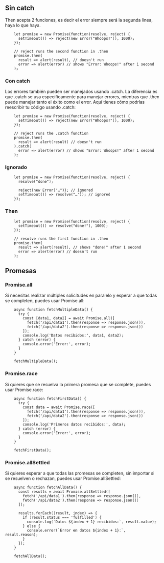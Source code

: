 
## Sin catch
Then acepta 2 funciones, es decir el error siempre será la segunda linea, haya lo que haya. 

        let promise = new Promise(function(resolve, reject) {
          setTimeout(() => reject(new Error("Whoops!")), 1000);
        });
        
        // reject runs the second function in .then
        promise.then(
          result => alert(result), // doesn't run
          error => alert(error) // shows "Error: Whoops!" after 1 second
        );

### Con catch
Los errores también pueden ser manejados usando .catch. La diferencia es que .catch se usa específicamente para manejar errores, mientras que .then puede manejar tanto el éxito como el error. Aquí tienes cómo podrías reescribir tu código usando .catch:


        let promise = new Promise(function(resolve, reject) {
          setTimeout(() => reject(new Error("Whoops!")), 1000);
        });
        
        // reject runs the .catch function
        promise.then(
          result => alert(result) // doesn't run
        ).catch(
          error => alert(error) // shows "Error: Whoops!" after 1 second
        );




### Ignorado

        let promise = new Promise(function(resolve, reject) {
          resolve("done");
        
          reject(new Error("…")); // ignored
          setTimeout(() => resolve("…")); // ignored
        });


  ### Then      
        let promise = new Promise(function(resolve, reject) {
          setTimeout(() => resolve("done!"), 1000);
        });
        
        // resolve runs the first function in .then
        promise.then(
          result => alert(result), // shows "done!" after 1 second
          error => alert(error) // doesn't run
        );
        

## Promesas
### Promise.all

Si necesitas realizar múltiples solicitudes en paralelo y esperar a que todas se completen, puedes usar Promise.all:


        async function fetchMultipleData() {
          try {
            const [data1, data2] = await Promise.all([
              fetch('/api/data1').then(response => response.json()),
              fetch('/api/data2').then(response => response.json())
            ]);
            console.log('Datos recibidos:', data1, data2);
          } catch (error) {
            console.error('Error:', error);
          }
        }
        
        fetchMultipleData();

### Promise.race

Si quieres que se resuelva la primera promesa que se complete, puedes usar Promise.race:

        async function fetchFirstData() {
          try {
            const data = await Promise.race([
              fetch('/api/data1').then(response => response.json()),
              fetch('/api/data2').then(response => response.json())
            ]);
            console.log('Primeros datos recibidos:', data);
          } catch (error) {
            console.error('Error:', error);
          }
        }
        
        fetchFirstData();
        
### Promise.allSettled

Si quieres esperar a que todas las promesas se completen, sin importar si se resuelven o rechazan, puedes usar Promise.allSettled:

        async function fetchAllData() {
          const results = await Promise.allSettled([
            fetch('/api/data1').then(response => response.json()),
            fetch('/api/data2').then(response => response.json())
          ]);
        
          results.forEach((result, index) => {
            if (result.status === 'fulfilled') {
              console.log(`Datos ${index + 1} recibidos:`, result.value);
            } else {
              console.error(`Error en datos ${index + 1}:`, result.reason);
            }
          });
        }
        
        fetchAllData();



